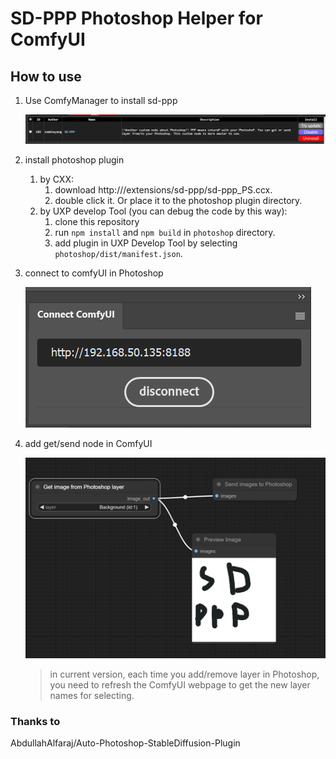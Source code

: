 # SD-PPP  Photoshop Helper for ComfyUI

## How to use
1. Use ComfyManager to install sd-ppp

    ![cmanager](doc/image/comfymanager.png)

2. install photoshop plugin
    1. by CXX:
        1. download http://<your-comfy-url>/extensions/sd-ppp/sd-ppp_PS.ccx.
        2. double click it. Or place it to the photoshop plugin directory.
    2. by UXP develop Tool (you can debug the code by this way):
        1. clone this repository
        2. run `npm install` and `npm build` in `photoshop` directory.
        3. add plugin in UXP Develop Tool by selecting `photoshop/dist/manifest.json`.

3. connect to comfyUI in Photoshop

    ![connect](doc/image/connect.png)

4. add get/send node in ComfyUI

    ![in-comfy](doc/image/in-comfy.png)

    > in current version, each time you add/remove layer in Photoshop, you need to refresh the ComfyUI webpage to get the new layer names for selecting.


### Thanks to 
AbdullahAlfaraj/Auto-Photoshop-StableDiffusion-Plugin